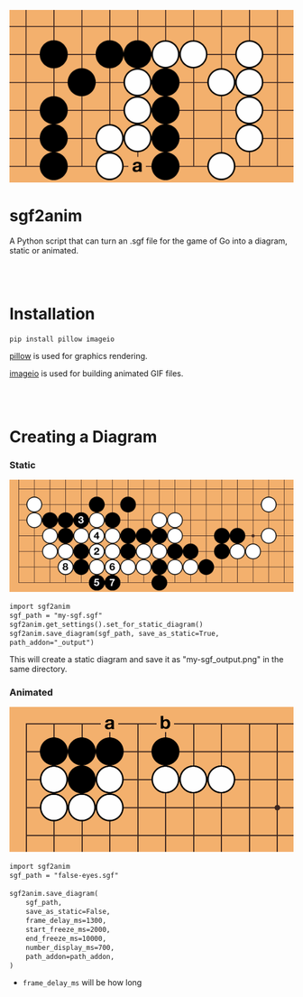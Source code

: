 ![](https://github.com/travisgk/sgf2anim/blob/main/_demo_res/demo_a_res/capturing-race_output.gif)

# sgf2anim
A Python script that can turn an .sgf file for the game of Go into a diagram, static or animated.

<br>
<br>

# Installation
```
pip install pillow imageio
```
[pillow](https://github.com/python-pillow/Pillow) is used for graphics rendering.

[imageio](https://github.com/imageio/imageio) is used for building animated GIF files.

<br>
<br>

# Creating a Diagram
### Static
![](https://github.com/travisgk/sgf2anim/blob/main/_demo_res/demo_b_res/surrounded_output.png)
```
import sgf2anim
sgf_path = "my-sgf.sgf"
sgf2anim.get_settings().set_for_static_diagram()
sgf2anim.save_diagram(sgf_path, save_as_static=True, path_addon="_output")
```
This will create a static diagram and save it as "my-sgf_output.png" in the same directory.

### Animated
![](https://github.com/travisgk/sgf2anim/blob/main/_demo_res/demo_c_res/false-eyes_main.gif)
```
import sgf2anim
sgf_path = "false-eyes.sgf"

sgf2anim.save_diagram(
    sgf_path,
    save_as_static=False,
    frame_delay_ms=1300,
    start_freeze_ms=2000,
    end_freeze_ms=10000,
    number_display_ms=700,
    path_addon=path_addon,
)
```
- ```frame_delay_ms``` will be how long 
